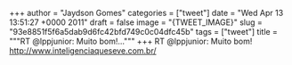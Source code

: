
+++
author = "Jaydson Gomes"
categories = ["tweet"]
date = "Wed Apr 13 13:51:27 +0000 2011"
draft = false
image = "{TWEET_IMAGE}"
slug = "93e8851f5f6a5dab9d6fc42bfd749c0c04dfc45b"
tags = ["tweet"]
title = """RT @lppjunior: Muito bom!..."""
+++
RT @lppjunior: Muito bom! http://www.inteligenciaqueseve.com.br/
